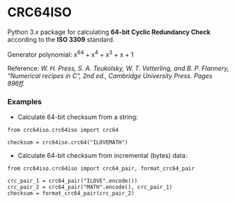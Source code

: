 # CRC64ISO

Python 3.x package for calculating __64-bit Cyclic Redundancy Check__ according to the __ISO 3309__ standard.

Generator polynomial: x<sup>64</sup> + x<sup>4</sup> + x<sup>3</sup> + x + 1

Reference:
_W. H. Press, S. A. Teukolsky, W. T. Vetterling, and B. P. Flannery, "Numerical recipes in C", 2nd ed.,
Cambridge University Press. Pages 896ff._

### Examples

- Calculate 64-bit checksum from a string:

```
from crc64iso.crc64iso import crc64

checksum = crc64iso.crc64("ILOVEMATH")
```

- Calculate 64-bit checksum from incremental (bytes) data:

```
from crc64iso.crc64iso import crc64_pair, format_crc64_pair

crc_pair_1 = crc64_pair("ILOVE".encode())
crc_pair_2 = crc64_pair("MATH".encode(), crc_pair_1)
checksum = format_crc64_pair(crc_pair_2)
```



